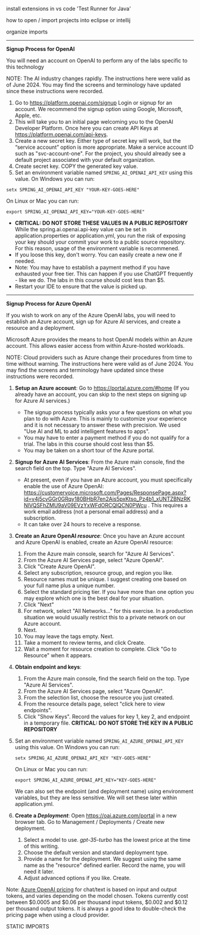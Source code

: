 install extensions in vs code
'Test Runner for Java'

how to open / import projects into eclipse or intellij

organize imports

---
**Signup Process for OpenAI**

You will need an account on OpenAI to perform any of the labs specific to this technology

NOTE:  The AI industry changes rapidly.  The instructions here were valid as of June 2024.  You may find the screens and terminology have updated since these instructions were recorded.

1. Go to https://platform.openai.com/signup
Login or signup for an account.  We recommend the signup option using Google, Microsoft, Apple, etc. 
2. This will take you to an initial page welcoming you to the OpenAI Developer Platform.  Once here you can create API Keys at https://platform.openai.com/api-keys.
3. Create a new secret key.  Either type of secret key will work, but the “service account” option is more appropriate.  Make a service account ID such as "svc-account-one".  For the project, you should already see a default project associated with your default organization.
4. Create secret key.  COPY the generated key value. 
5. Set an environment variable named `SPRING_AI_OPENAI_API_KEY` using this value.  On Windows you can run: 
```
setx SPRING_AI_OPENAI_API_KEY "YOUR-KEY-GOES-HERE"
```
On Linux or Mac you can run:
```
export SPRING_AI_OPENAI_API_KEY="YOUR-KEY-GOES-HERE"
```
* **CRITICAL: DO NOT STORE THESE VALUES IN A PUBLIC REPOSITORY** While the spring.ai.openai.api-key value can be set in application.properties or application.yml, you run the risk of exposing your key should your commit your work to a public source repository.  For this reason, usage of the environment variable is recommened.
* If you loose this key, don't worry.  You can easily create a new one if needed.
* Note: You may have to establish a payment method if you have exhausted your free tier.  This can happen if you use ChatGPT frequently - like we do.  The labs in this course should cost less than $5.
* Restart your IDE to ensure that the value is picked up.


---
**Signup Process for Azure OpenAI**

If you wish to work on any of the Azure OpenAI labs, you will need to establish an Azure account, sign up for Azure AI services, and create a resource and a deployment.

Microsoft Azure provides the means to host OpenAI models within an Azure account.  This allows easier access from within Azure-hosted workloads.  

NOTE:  Cloud providers such as Azure change their procedures from time to time without warning.  The instructions here were valid as of June 2024.  You may find the screens and terminology have updated since these instructions were recorded.

1. **Setup an Azure account**:  Go to https://portal.azure.com/#home (If you already have an account, you can skip to the next steps on signing up for Azure AI services.)

    - The signup process typically asks your a few questions on what you plan to do with Azure.  This is mainly to customize your experience and it is not necessary to answer these with precision.  We used "Use AI and ML to add intelligent features to apps".
    - You may have to enter a payment method if you do not qualify for a trial.  The labs in this course should cost less than $5.
    - You may be taken on a short tour of the Azure portal.

1. **Signup for Azure AI Services**: From the Azure main console, find the search field on the top.  Type "Azure AI Services".

    * At present, even if you have an Azure account, you must specifically enable the use of Azure OpenAI: https://customervoice.microsoft.com/Pages/ResponsePage.aspx?id=v4j5cvGGr0GRqy180BHbR7en2Ais5pxKtso_Pz4b1_xUNTZBNzRKNlVQSFhZMU9aV09EVzYxWFdORCQlQCN0PWcu .  This requires a work email address (not a personal email address) and a subscription.  
    * It can take over 24 hours to receive a response.

1. **Create an Azure OpenAI _resource_**: Once you have an Azure account and Azure OpenAI is enabled, create an Azure OpenAI resource:

    1.  From the Azure main console, search for "Azure AI Services".
    1. From the Azure AI Services page, select "Azure OpenAI".
    1. Click "Create Azure OpenAI".
    1. Select any subscription, resource group, and region you like.
    1. Resource names must be unique.  I suggest creating one based on your full name plus a unique number.  
    1. Select the standard pricing tier.  If you have more than one option you may explore which one is the best deal for your situation.
    1. Click "Next"
    1. For network, select "All Networks..." for this exercise.  In a production situation we would usually restrict this to a private network on our Azure account.
    1. Next.
    1. You may leave the tags empty.  Next.
    1. Take a moment to review terms, and click Create.
    1. Wait a moment for resource creation to complete.  Click "Go to Resource" when it appears.

1. **Obtain endpoint and keys**:

    1. From the Azure main console, find the search field on the top.  Type "Azure AI Services".
    1. From the Azure AI Services page, select "Azure OpenAI".
    1. From the selection list, choose the resource you just created.
    1. From the resource details page, select "click here to view endpoints". 
    1. Click "Show Keys".  Record the values for key 1, key 2, and endpoint in a temporary file.  **CRITICAL: DO NOT STORE THE KEY IN A PUBLIC REPOSITORY** 

1. Set an environment variable named `SPRING_AI_AZURE_OPENAI_API_KEY` using this value.  On Windows you can run: 
    ```
    setx SPRING_AI_AZURE_OPENAI_API_KEY "KEY-GOES-HERE"
    ```
    On Linux or Mac you can run:
    ```
    export SPRING_AI_AZURE_OPENAI_API_KEY="KEY-GOES-HERE"
    ```
    We can also set the endpoint (and deployment name) using environment variables, but they are less sensitive.  We will set these later within application.yml.

1. **Create a _Deployment_**: Open https://oai.azure.com/portal in a new browser tab.  Go to Management / Deployments / Create new deployment.
    1. Select a model to use.  _gpt-35-turbo_ has the lowest price at the time of this writing.
    1.  Choose the default version and standard deployment type.
    1.  Provide a name for the deployment.  We suggest using the same name as the "resource" defined earlier.  Record the name, you will need it later.
    1. Adjust advanced options if you like. Create. 

Note:  [Azure OpenAI pricing](https://azure.microsoft.com/en-us/pricing/details/cognitive-services/openai-service/) for chat/text is based on input and output tokens, and varies depending on the model chosen.  Tokens currently cost between $0.0005 and $0.06 per thousand input tokens, $0.002 and $0.12 per thousand output tokens.  It is always a good idea to double-check the pricing page when using a cloud provider.





STATIC IMPORTS